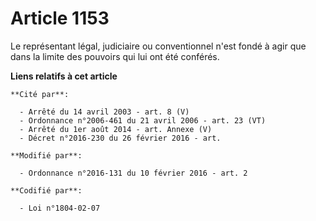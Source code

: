 # Article 1153

Le représentant légal, judiciaire ou conventionnel n'est fondé à agir que dans la limite des pouvoirs qui lui ont été
conférés.

**Liens relatifs à cet article**

	**Cité par**:

	  - Arrêté du 14 avril 2003 - art. 8 (V)
	  - Ordonnance n°2006-461 du 21 avril 2006 - art. 23 (VT)
	  - Arrêté du 1er août 2014 - art. Annexe (V)
	  - Décret n°2016-230 du 26 février 2016 - art.

	**Modifié par**:

	  - Ordonnance n°2016-131 du 10 février 2016 - art. 2

	**Codifié par**:

	  - Loi n°1804-02-07
